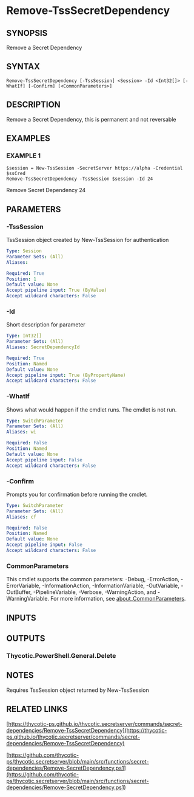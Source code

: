 # Remove-TssSecretDependency

## SYNOPSIS
Remove a Secret Dependency

## SYNTAX

```
Remove-TssSecretDependency [-TssSession] <Session> -Id <Int32[]> [-WhatIf] [-Confirm] [<CommonParameters>]
```

## DESCRIPTION
Remove a Secret Dependency, this is permanent and not reversable

## EXAMPLES

### EXAMPLE 1
```
$session = New-TssSession -SecretServer https://alpha -Credential $ssCred
Remove-TssSecretDependency -TssSession $session -Id 24
```

Remove Secret Dependency 24

## PARAMETERS

### -TssSession
TssSession object created by New-TssSession for authentication

```yaml
Type: Session
Parameter Sets: (All)
Aliases:

Required: True
Position: 1
Default value: None
Accept pipeline input: True (ByValue)
Accept wildcard characters: False
```

### -Id
Short description for parameter

```yaml
Type: Int32[]
Parameter Sets: (All)
Aliases: SecretDependencyId

Required: True
Position: Named
Default value: None
Accept pipeline input: True (ByPropertyName)
Accept wildcard characters: False
```

### -WhatIf
Shows what would happen if the cmdlet runs.
The cmdlet is not run.

```yaml
Type: SwitchParameter
Parameter Sets: (All)
Aliases: wi

Required: False
Position: Named
Default value: None
Accept pipeline input: False
Accept wildcard characters: False
```

### -Confirm
Prompts you for confirmation before running the cmdlet.

```yaml
Type: SwitchParameter
Parameter Sets: (All)
Aliases: cf

Required: False
Position: Named
Default value: None
Accept pipeline input: False
Accept wildcard characters: False
```

### CommonParameters
This cmdlet supports the common parameters: -Debug, -ErrorAction, -ErrorVariable, -InformationAction, -InformationVariable, -OutVariable, -OutBuffer, -PipelineVariable, -Verbose, -WarningAction, and -WarningVariable. For more information, see [about_CommonParameters](http://go.microsoft.com/fwlink/?LinkID=113216).

## INPUTS

## OUTPUTS

### Thycotic.PowerShell.General.Delete
## NOTES
Requires TssSession object returned by New-TssSession

## RELATED LINKS

[https://thycotic-ps.github.io/thycotic.secretserver/commands/secret-dependencies/Remove-TssSecretDependency](https://thycotic-ps.github.io/thycotic.secretserver/commands/secret-dependencies/Remove-TssSecretDependency)

[https://github.com/thycotic-ps/thycotic.secretserver/blob/main/src/functions/secret-dependencies/Remove-SecretDependency.ps1](https://github.com/thycotic-ps/thycotic.secretserver/blob/main/src/functions/secret-dependencies/Remove-SecretDependency.ps1)

